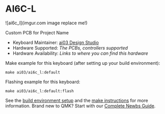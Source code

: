 # AI6C-L

![ai6c_l](imgur.com image replace me!)

Custom PCB for Project Name

* Keyboard Maintainer: [ai03 Design Studio](https://github.com/ai03-2725)
* Hardware Supported: *The PCBs, controllers supported*
* Hardware Availability: *Links to where you can find this hardware*

Make example for this keyboard (after setting up your build environment):

    make ai03/ai6c_l:default

Flashing example for this keyboard:

    make ai03/ai6c_l:default:flash

See the [build environment setup](https://docs.qmk.fm/#/getting_started_build_tools) and the [make instructions](https://docs.qmk.fm/#/getting_started_make_guide) for more information. Brand new to QMK? Start with our [Complete Newbs Guide](https://docs.qmk.fm/#/newbs).
